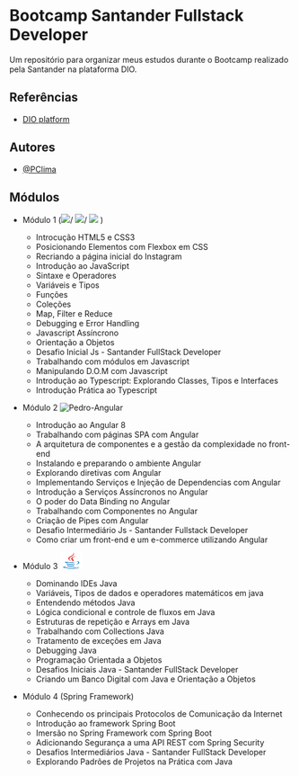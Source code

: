 
# Bootcamp Santander Fullstack Developer

Um repositório para organizar meus estudos durante o Bootcamp realizado pela Santander na plataforma DIO.

## Referências

 - [DIO platform](https://www.dio.me)
## Autores

- [@PClima](https://www.github.com/PClima)


## Módulos

- Módulo 1 (<img src="https://cdn.jsdelivr.net/gh/devicons/devicon/icons/html5/html5-original.svg" />/
            <img src="https://cdn.jsdelivr.net/gh/devicons/devicon/icons/css3/css3-original.svg" />/
            <img src="https://cdn.jsdelivr.net/gh/devicons/devicon/icons/javascript/javascript-original.svg" /> )
    - Introcução HTML5 e CSS3
    - Posicionando Elementos com Flexbox em CSS
    - Recriando a página inicial do Instagram
    - Introdução ao JavaScript
    - Sintaxe e Operadores
    - Variáveis e Tipos
    - Funções
    - Coleções
    - Map, Filter e Reduce
    - Debugging e Error Handling
    - Javascript Assíncrono
    - Orientação a Objetos
    - Desafio Inicial Js - Santander FullStack Developer
    - Trabalhando com módulos em Javascript
    - Manipulando D.O.M com Javascript
    - Introdução ao Typescript: Explorando Classes, Tipos e Interfaces
    - Introdução Prática ao Typescript

- Módulo 2 <img alt="Pedro-Angular" height="30" width="40" src="https://cdn.jsdelivr.net/gh/devicons/devicon/icons/angularjs/angularjs-original.svg" />
    - Introdução ao Angular 8
    - Trabalhando com páginas SPA com Angular 
    - A arquitetura de componentes e a gestão da complexidade no front-end
    - Instalando e preparando o ambiente Angular
    - Explorando diretivas com Angular
    - Implementando Serviços e Injeção de Dependencias com Angular
    - Introdução a Serviços Assíncronos no Angular
    - O poder do Data Binding no Angular
    - Trabalhando com Componentes no Angular
    - Criação de Pipes com Angular
    - Desafio Intermediário Js - Santander Fullstack Developer
    - Como criar um front-end e um e-commerce utilizando Angular

- Módulo 3 <img alt="Pedro-Java" height="30" width="40" src="https://raw.githubusercontent.com/devicons/devicon/master/icons/java/java-original.svg">
    - Dominando IDEs Java
    - Variáveis, Tipos de dados e operadores matemáticos em java
    - Entendendo métodos Java
    - Lógica condicional e controle de fluxos em Java
    - Estruturas de repetição e Arrays em Java
    - Trabalhando com Collections Java
    - Tratamento de exceções em Java
    - Debugging Java
    - Programação Orientada a Objetos
    - Desafios Iniciais Java - Santander FullStack Developer
    - Criando um Banco Digital com Java e Orientação a Objetos

- Módulo 4 (Spring Framework)
    - Conhecendo os principais Protocolos de Comunicação da Internet
    - Introdução ao framework Spring Boot
    - Imersão no Spring Framework com Spring Boot
    - Adicionando Segurança a uma API REST com Spring Security
    - Desafios Intermediários Java - Santander FullStack Developer
    - Explorando Padrões de Projetos na Prática com Java
    


